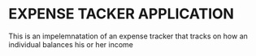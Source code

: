 # EXPENSE TACKER APPLICATION
This is an impelemnatation of an expense tracker that tracks on how an individual balances his or her income 
